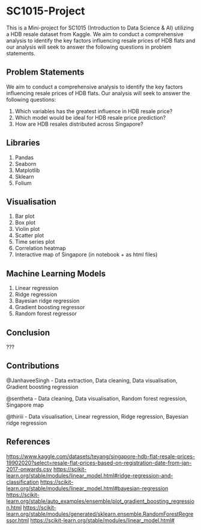 # SC1015-Project

This is a Mini-project for SC1015 (Introduction to Data Science & AI) utilizing a HDB resale dataset from Kaggle. We aim to conduct a comprehensive analysis to identify the key factors influencing resale prices of HDB flats and our analysis will seek to answer the following questions in problem statements.

## Problem Statements
We aim to conduct a comprehensive analysis to identify the key factors influencing resale prices of HDB flats. Our analysis will seek to answer the following questions:
1) Which variables has the greatest influence in HDB resale price?
2) Which model would be ideal for HDB resale price prediction?
3) How are HDB resales distributed across Singapore?

## Libraries
1) Pandas
2) Seaborn
3) Matplotlib
4) Sklearn
5) Folium

## Visualisation
1) Bar plot
2) Box plot
3) Violin plot
4) Scatter plot
5) Time series plot
6) Correlation heatmap
7) Interactive map of Singapore (in notebook + as html files)

## Machine Learning Models
1) Linear regression
2) Ridge regression
3) Bayesian ridge regression
4) Gradient boosting regressor
5) Random forest regressor

## Conclusion
???

## Contributions
@JanhaveeSingh - Data extraction, Data cleaning, Data visualisation, Gradient boosting regression 

@sentheta - Data cleaning, Data visualisation, Random forest regression, Singapore map

@thiriii - Data visualisation, Linear regression, Ridge regression, Bayesian ridge regression

## References
https://www.kaggle.com/datasets/teyang/singapore-hdb-flat-resale-prices-19902020?select=resale-flat-prices-based-on-registration-date-from-jan-2017-onwards.csv
https://scikit-learn.org/stable/modules/linear_model.html#ridge-regression-and-classification
https://scikit-learn.org/stable/modules/linear_model.html#bayesian-regression
https://scikit-learn.org/stable/auto_examples/ensemble/plot_gradient_boosting_regression.html
https://scikit-learn.org/stable/modules/generated/sklearn.ensemble.RandomForestRegressor.html
https://scikit-learn.org/stable/modules/linear_model.html#
